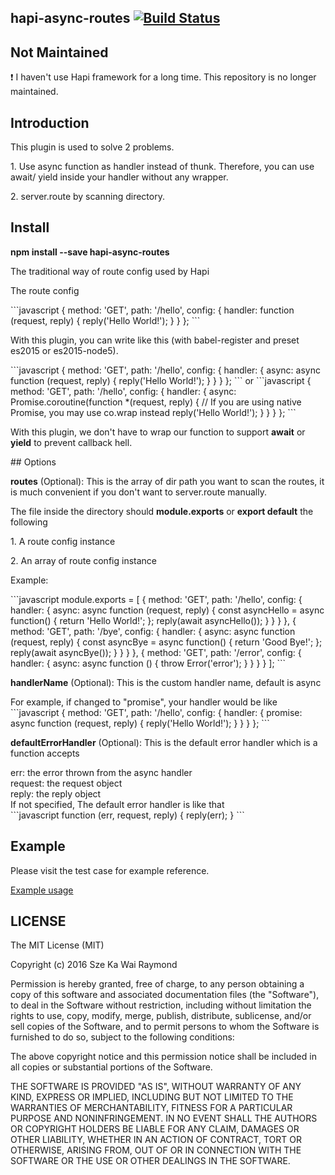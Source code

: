 ## hapi-async-routes [![Build Status](https://travis-ci.org/raymondsze/hapi-async-routes.svg)](https://travis-ci.org/raymondsze/hapi-async-routes.svg?branch=master)
## Not Maintained
:exclamation: I haven't use Hapi framework for a long time. This repository is no longer maintained.

## Introduction
<p>This plugin is used to solve 2 problems.</p>
<p>1. Use async function as handler instead of thunk. Therefore, you can use await/ yield inside your handler without any wrapper.</p>
<p>2. server.route by scanning directory.</p>

## Install
<b>npm install --save hapi-async-routes</b>

<p>The traditional way of route config used by Hapi</p>
<p>The route config</p>
```javascript
{
  method: 'GET', 
  path: '/hello', 
  config: {
    handler: function (request, reply) {
			reply('Hello World!');
    }
  }
};
```
<p>With this plugin, you can write like this (with babel-register and preset es2015 or es2015-node5).</p>
```javascript
{
  method: 'GET', 
  path: '/hello', 
  config: {
    handler: {
      async: async function (request, reply) {
			   reply('Hello World!');
      }
    }
  }
};
```
or
```javascript
{
  method: 'GET', 
  path: '/hello', 
  config: {
    handler: {
      async: Promise.coroutine(function *(request, reply) { // If you are using native Promise, you may use co.wrap instead
			   reply('Hello World!');
      }
    }
  }
};
```

<p>With this plugin, we don't have to wrap our function to support <b>await</b> or <b>yield</b> to prevent callback hell.</p>
## Options

<b>routes</b> (Optional): This is the array of dir path you want to scan the routes, it is much convenient if you don't want to server.route manually.</p>
<p>The file inside the directory should <b>module.exports</b> or <b>export default</b> the following</p>
<p>1. A route config instance </p>
<p>2. An array of route config instance </p>
<p>Example:</p>
```javascript
module.exports = [
  {
    method: 'GET', path: '/hello', config: {
      handler: {
        async: async function (request, reply) {
          const asyncHello = async function() {
            return 'Hello World!';
          };
          reply(await asyncHello());
        }
      }
    }
  },
  {
    method: 'GET', path: '/bye', config: {
      handler: {
        async: async function (request, reply) {
          const asyncBye = async function() {
            return 'Good Bye!';
          };
          reply(await asyncBye());
        }
      }
    }
  },
  {
    method: 'GET', path: '/error', config: {
      handler: {
        async: async function () {
          throw Error('error');
        }
      }
    }
  }
];
```

<p><b>handlerName</b> (Optional): This is the custom handler name, default is async</p>
For example, if changed to "promise", your handler would be like
```javascript
{
  method: 'GET', 
  path: '/hello', 
  config: {
    handler: {
      promise: async function (request, reply) {
         reply('Hello World!');
      }
    }
  }
};
```

<p><b>defaultErrorHandler</b> (Optional): This is the default error handler which is a function accepts</p>
err: the error thrown from the async handler<br>
request: the request object<br>
reply: the reply object<br>
If not specified, The default error handler is like that<br>
```javascript
function (err, request, reply) {
  reply(err);
}
```

## Example
<p>Please visit the test case for example reference. </p>
<a href= "https://github.com/raymondsze/hapi-async-routes/tree/master/test">Example usage</a>

## LICENSE
The MIT License (MIT)

Copyright (c) 2016 Sze Ka Wai Raymond

Permission is hereby granted, free of charge, to any person obtaining a copy
of this software and associated documentation files (the "Software"), to deal
in the Software without restriction, including without limitation the rights
to use, copy, modify, merge, publish, distribute, sublicense, and/or sell
copies of the Software, and to permit persons to whom the Software is
furnished to do so, subject to the following conditions:

The above copyright notice and this permission notice shall be included in all
copies or substantial portions of the Software.

THE SOFTWARE IS PROVIDED "AS IS", WITHOUT WARRANTY OF ANY KIND, EXPRESS OR
IMPLIED, INCLUDING BUT NOT LIMITED TO THE WARRANTIES OF MERCHANTABILITY,
FITNESS FOR A PARTICULAR PURPOSE AND NONINFRINGEMENT. IN NO EVENT SHALL THE
AUTHORS OR COPYRIGHT HOLDERS BE LIABLE FOR ANY CLAIM, DAMAGES OR OTHER
LIABILITY, WHETHER IN AN ACTION OF CONTRACT, TORT OR OTHERWISE, ARISING FROM,
OUT OF OR IN CONNECTION WITH THE SOFTWARE OR THE USE OR OTHER DEALINGS IN THE
SOFTWARE.
